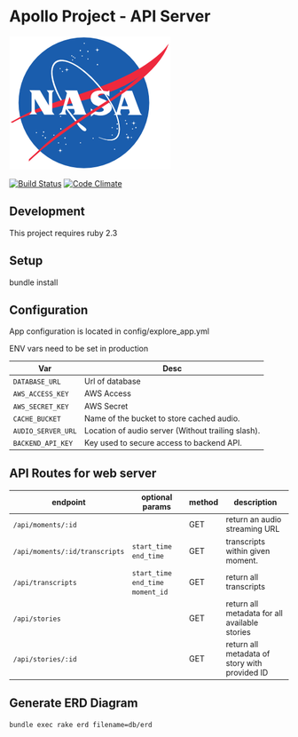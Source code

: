 # Apollo Project - API Server

![NASA](./NASA_logo.png?raw=true)

[![Build Status](https://travis-ci.org/UTD-CRSS/exploreapollo-api.svg?branch=master)](https://travis-ci.org/UTD-CRSS/exploreapollo-api)
[![Code Climate](https://codeclimate.com/github/UTD-CRSS/exploreapollo-api/badges/gpa.svg)](https://codeclimate.com/github/UTD-CRSS/exploreapollo-api)

## Development

This project requires ruby 2.3

## Setup

bundle install

## Configuration
App configuration is located in config/explore_app.yml

ENV vars need to be set in production

| Var | Desc|
|-----|-----|
|`DATABASE_URL`|Url of database|
|`AWS_ACCESS_KEY`|AWS Access|
|`AWS_SECRET_KEY`|AWS Secret|
|`CACHE_BUCKET` |Name of the bucket to store cached audio.|
|`AUDIO_SERVER_URL`|Location of audio server (Without trailing slash).|
|`BACKEND_API_KEY`| Key used to secure access to backend API. |

## API Routes for web server

endpoint | optional params | method | description
--- | --- | --- | ---
`/api/moments/:id` | | GET | return an audio streaming URL
`/api/moments/:id/transcripts` | `start_time` `end_time` |GET | transcripts within given moment.
`/api/transcripts` | `start_time` `end_time` `moment_id` | GET | return all transcripts
`/api/stories` | | GET | return all metadata for all available stories
`/api/stories/:id` | | GET | return all metadata of story with provided ID

## Generate ERD Diagram

```
bundle exec rake erd filename=db/erd
```
